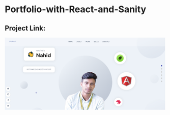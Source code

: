 # Portfolio-with-React-and-Sanity

## Project Link:

[![portfolio](Capture1.PNG)](https://portfolio-nahidv2.netlify.app/)
